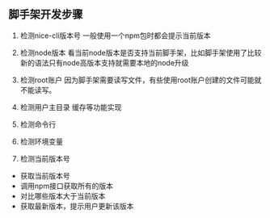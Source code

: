 ## 脚手架开发步骤 ##

1. 检测nice-cli版本号
一般使用一个npm包时都会提示当前版本

2. 检测node版本
看当前node版本是否支持当前脚手架，比如脚手架使用了比较新的语法只有node高版本支持就需要本地的node升级

3. 检测root账户
因为脚手架需要读写文件，有些使用root账户创建的文件可能就不能读写。

4. 检测用户主目录
缓存等功能实现

5. 检测命令行

6. 检测环境变量

7. 检测当前版本号
* 获取当前版本号
* 调用npm接口获取所有的版本
* 对比哪些版本大于当前版本
* 获取最新版本，提示用户更新该版本